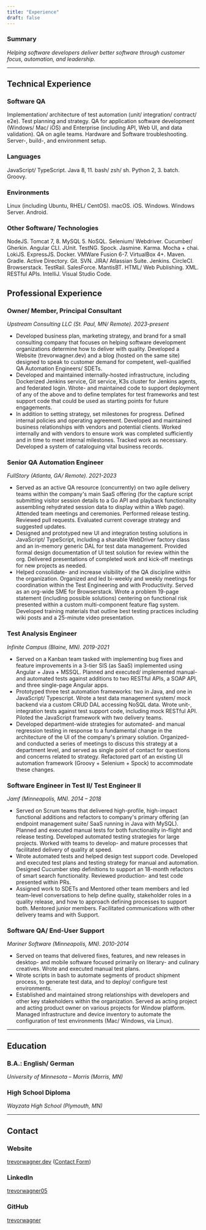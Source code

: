 ```yaml
---
title: "Experience"
draft: false
---
```


### Summary
_Helping software developers deliver better software through customer focus, automation, and leadership._

---

## Technical Experience

### Software QA
Implementation/ architecture of test automation (unit/ integration/ contract/ e2e). Test planning and strategy. QA for application software development (Windows/ Mac/ iOS) and Enterprise (including API, Web UI, and data validation). QA on agile teams. Hardware and Software troubleshooting. Server-, build-, and environment setup.

### Languages
JavaScript/ TypeScript. Java 8, 11. bash/ zsh/ sh. Python 2, 3. batch. Groovy.

### Environments
Linux (including Ubuntu, RHEL/ CentOS). macOS. iOS. Windows. Windows Server. Android.

### Other Software/ Technologies
NodeJS. Tomcat 7, 8. MySQL 5. NoSQL. Selenium/ Webdriver. Cucumber/ Gherkin. Angular CLI. JUnit. TestNG. Spock. Jasmine. Karma. Mocha + chai. LokiJS. ExpressJS. Docker. VMWare Fusion 6-7. VirtualBox 4+. Maven. Gradle. Active Directory. Git. SVN. JIRA/ Atlassian Suite. Jenkins. CircleCI. Browserstack. TestRail. SalesForce. MantisBT. HTML/ Web Publishing. XML. RESTful APIs. IntelliJ. Visual Studio Code.

## Professional Experience

### Owner/ Member, Principal Consultant
_Upstream Consulting LLC (St. Paul, MN/ Remote). 2023-present_

- Developed business plan, marketing strategy, and brand for a small consulting company that focuses on helping software development organizations determine how to deliver with quality. Developed a Website (trevorwagner.dev) and a blog (hosted on the same site) designed to speak to customer demand for competent, well-qualified QA Automation Engineers/ SDETs.
- Developed and maintained internally-hosted infrastructure, including Dockerized Jenkins service, Git service, K3s cluster for Jenkins agents, and federated login. Wrote- and maintained code to support deployment of any of the above and to define templates for test frameworks and test support code that could be used as starting points for future engagements.
- In addition to setting strategy, set milestones for progress. Defined internal policies and operating agreement. Developed and maintained business relationships with vendors and potential clients. Worked internally and with vendors to ensure work was completed sufficiently and in time to meet internal milestones. Tracked work as necessary. Developed a system of cataloguing vital business records.

### Senior QA Automation Engineer
_FullStory (Atlanta, GA/ Remote). 2021-2023_

- Served as an active QA resource (concurrently) on two agile delivery teams within the company's main SaaS offering (for the capture script submitting visitor session details to a Go API and playback functionality assembling rehydrated session data to display within a Web page). Attended team meetings and ceremonies. Performed release testing. Reviewed pull requests. Evaluated current coverage strategy and suggested updates.
- Designed and prototyped new UI and integration testing solutions in JavaScript/ TypeScript, including a sharable WebDriver factory class and an in-memory generic DAL for test data management. Provided formal design documentation of UI test solution for review within the org. Delivered presentations of completed work and kick-off meetings for new projects as needed.
- Helped consolidate- and increase visibility of the QA discipline within the organization. Organized and led bi-weekly and weekly meetings for coordination within the Test Engineering and with Productivity. Served as an org-wide SME for Browserstack. Wrote a problem 19-page statement (including possible solutions) centering on functional risk presented within a custom multi-component feature flag system. Developed training materials that outline best testing practices including wiki posts and a 25-minute video presentation.

### Test Analysis Engineer
_Infinite Campus (Blaine, MN). 2019-2021_

- Served on a Kanban team tasked with implementing bug fixes and feature improvements in a 3-tier SIS (as SaaS) implemented using Angular + Java + MSSQL. Planned and executed/ implemented manual- and automated tests against additions to two RESTful APIs, a SOAP API, and three single-page Angular apps.
- Prototyped three test automation frameworks: two in Java, and one in JavaScript/ Typescript. Wrote a test data management system/ mock backend via a custom CRUD DAL accessing NoSQL data. Wrote unit-, integration tests against test support code, including mock RESTful API. Piloted the JavaScript framework with two delivery teams.
- Developed department-wide strategies for automated- and manual regression testing in response to a fundamental change in the architecture of the UI of the company's primary solution. Organized- and conducted a series of meetings to discuss this strategy at a department level, and served as single point of contact for questions and concerns related to strategy. Refactored part of an existing UI automation framework (Groovy + Selenium + Spock) to accommodate these changes.

### Software Engineer in Test II/ Test Engineer II
_Jamf (Minneapolis, MN). 2014 – 2018_

- Served on Scrum teams that delivered high-profile, high-impact functional additions and refactors to company's primary offering (an endpoint management suite/ SaaS running in Java with MySQL). Planned and executed manual tests for both functionality in-flight and release testing. Developed automated testing strategies for large projects. Worked with teams to develop- and mature processes that facilitated delivery of quality at speed.
- Wrote automated tests and helped design test support code. Developed and executed test plans and testing strategy for manual and automation. Designed Cucumber step definitions to support an 18-month refactors of smart search functionality. Reviewed production- and test code presented within PRs.
- Assigned work to SDETs and Mentored other team members and led team-level conversations to help define quality, stakeholder roles in a quality release, and how to approach defining processes to support both. Mentored junior members. Facilitated communications with other delivery teams and with Support.

### Software QA/ End-User Support
_Mariner Software (Minneapolis, MN). 2010-2014_

- Served on teams that delivered fixes, features, and new releases in desktop- and mobile software focused primarily on literary- and culinary creatives. Wrote and executed manual test plans.
- Wrote scripts in bash to automate segments of product shipment process, to generate test data, and to deploy/ configure test environments.
- Established and maintained strong relationships with developers and other key stakeholders within the organization. Served as acting project and acting product owner on various projects for Window platform. Managed infrastructure and device inventory to automate the configuration of test environments (Mac/ Windows, via Linux).

---

## Education

### B.A.: English/ German
_University of Minnesota – Morris (Morris, MN)_

### High School Diploma
_Wayzata High School (Plymouth, MN)_

---

## Contact

### Website
[trevorwagner.dev](/) ([Contact Form](/contact/))

### LinkedIn
[trevorwagner05](https://www.linkedin.com/in/trevorwagner05/)

### GitHub
[trevorwagner](https://github.com/trevorwagner)